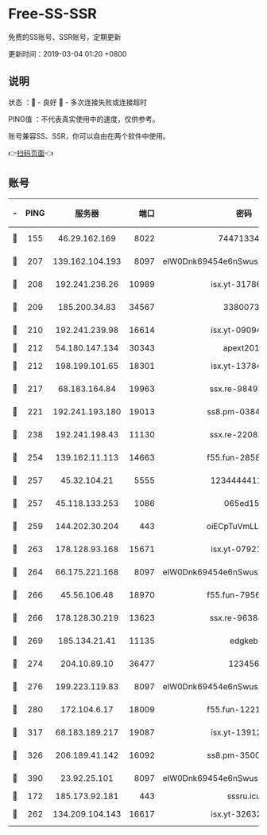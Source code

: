 # Free-SS-SSR

免费的SS账号、SSR账号，定期更新

更新时间：2019-03-04 01:20 +0800

## 说明

状态     ：🙂 - 良好 🙁 - 多次连接失败或连接超时

PING值   ：不代表真实使用中的速度，仅供参考。

账号兼容SS、SSR，你可以自由在两个软件中使用。

👉[扫码页面](https://liesauer.github.io/free-ss-ssr.github.io/)👈

## 账号

|-|PING|服务器|端口|密码|加密方式|区域|
|:----:|:----:|:-----:|-----:|:----:|:----:|:----:|
|🙂|155|46.29.162.169|8022|7447133485|aes-256-cfb|RU|
|🙂|207|139.162.104.193|8097|eIW0Dnk69454e6nSwuspv9DmS201tQ0D|aes-256-cfb|JP|
|🙂|208|192.241.236.26|10989|isx.yt-31786125|aes-256-cfb|US|
|🙂|209|185.200.34.83|34567|33800731|aes-256-cfb|US|
|🙂|210|192.241.239.98|16614|isx.yt-09094169|aes-256-cfb|US|
|🙂|212|54.180.147.134|30343|apext2019|chacha20|KR|
|🙂|212|198.199.101.65|18301|isx.yt-13784325|aes-256-cfb|US|
|🙂|217|68.183.164.84|19963|ssx.re-98493930|aes-256-cfb|US|
|🙂|221|192.241.193.180|19013|ss8.pm-03842768|aes-256-cfb|US|
|🙂|238|192.241.198.43|11130|ssx.re-22083061|aes-256-cfb|US|
|🙂|254|139.162.11.113|14663|f55.fun-28583280|aes-256-cfb|SG|
|🙂|257|45.32.104.21|5555|1234444411111|aes-256-cfb|SG|
|🙂|257|45.118.133.253|1086|065ed15a|aes-256-cfb|SG|
|🙂|259|144.202.30.204|443|oiECpTuVmLLxk4Ts|aes-256-cfb|US|
|🙂|263|178.128.93.168|15671|isx.yt-07921644|aes-256-cfb|SG|
|🙂|264|66.175.221.168|8097|eIW0Dnk69454e6nSwuspv9DmS201tQ0D|aes-256-cfb|US|
|🙂|266|45.56.106.48|18970|f55.fun-79568034|aes-256-cfb|US|
|🙂|266|178.128.30.219|13623|ssx.re-96384846|aes-256-cfb|SG|
|🙂|269|185.134.21.41|11135|edgkeb|aes-256-cfb|GB|
|🙂|274|204.10.89.10|36477|123456|aes-256-cfb|US|
|🙂|276|199.223.119.83|8097|eIW0Dnk69454e6nSwuspv9DmS201tQ0D|aes-256-cfb|US|
|🙂|280|172.104.6.17|18009|f55.fun-12212808|aes-256-cfb|US|
|🙂|317|68.183.189.217|19087|isx.yt-13912703|aes-256-cfb|SG|
|🙂|326|206.189.41.142|16092|ss8.pm-35002158|aes-256-cfb|SG|
|🙂|390|23.92.25.101|8097|eIW0Dnk69454e6nSwuspv9DmS201tQ0D|aes-256-cfb|US|
|🙂|172|185.173.92.181|443|sssru.icu|rc4-md5|RU|
|🙂|262|134.209.104.143|16617|isx.yt-32632339|aes-256-cfb|SG|
